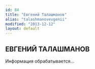 ```yaml
---
id: 84
title: "Евгений Талашманов"
alias: "talashmanovevgenii"
modified: "2013-12-12"
layout: default
---
```


## ЕВГЕНИЙ ТАЛАШМАНОВ

Информация обрабатывается…

